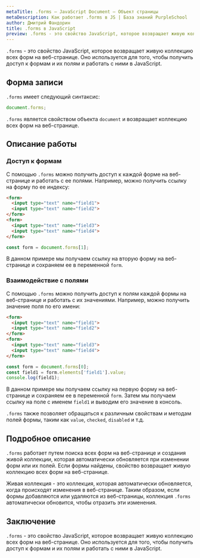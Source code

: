 ```yaml
---
metaTitle: .forms – JavaScript Document – Объект страницы
metaDescription: Как работает .forms в JS | База знаний PurpleSchool
author: Дмитрий Фандорин
title: .forms в JavaScript
preview: .forms - это свойство JavaScript, которое возвращает живую коллекцию всех форм на веб-странице...
---
```


`.forms` - это свойство JavaScript, которое возвращает живую коллекцию всех форм на веб-странице. Оно используется для того, чтобы получить доступ к формам и их полям и работать с ними в JavaScript.

## Форма записи

`.forms` имеет следующий синтаксис:

```javascript
document.forms;
```

`.forms` является свойством объекта `document` и возвращает коллекцию всех форм на веб-странице.

## Описание работы

### Доступ к формам

С помощью `.forms` можно получить доступ к каждой форме на веб-странице и работать с ее полями. Например, можно получить ссылку на форму по ее индексу:

```html
<form>
  <input type="text" name="field1">
  <input type="text" name="field2">
</form>
<form>
  <input type="text" name="field3">
  <input type="text" name="field4">
</form>
```

```javascript
const form = document.forms[1];
```

В данном примере мы получаем ссылку на вторую форму на веб-странице и сохраняем ее в переменной `form`.

### Взаимодействие с полями

С помощью `.forms` можно получить доступ к полям каждой формы на веб-странице и работать с их значениями. Например, можно получить значение поля по его имени:

```html
<form>
  <input type="text" name="field1">
  <input type="text" name="field2">
</form>
<form>
  <input type="text" name="field3">
  <input type="text" name="field4">
</form>
```

```javascript
const form = document.forms[0];
const field1 = form.elements['field1'].value;
console.log(field1);
```

В данном примере мы получаем ссылку на первую форму на веб-странице и сохраняем ее в переменной `form`. Затем мы получаем ссылку на поле с именем `field1` и выводим его значение в консоль.

`.forms` также позволяет обращаться к различным свойствам и методам полей формы, таким как `value`, `checked`, `disabled` и т.д.

## Подробное описание

`.forms` работает путем поиска всех форм на веб-странице и создания живой коллекции, которая автоматически обновляется при изменении форм или их полей. Если формы найдены, свойство возвращает живую коллекцию всех форм на веб-странице.

Живая коллекция - это коллекция, которая автоматически обновляется, когда происходят изменения в веб-странице. Таким образом, если формы добавляются или удаляются из веб-страницы, коллекция `.forms` автоматически обновится, чтобы отразить эти изменения.

## Заключение

`.forms` - это свойство JavaScript, которое возвращает живую коллекцию всех форм на веб-странице. Оно используется для того, чтобы получить доступ к формам и их полям и работать с ними в JavaScript.